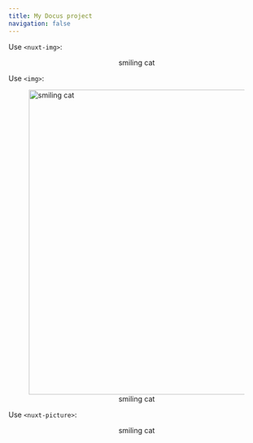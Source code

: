 ```yaml
---
title: My Docus project
navigation: false
---
```



Use `<nuxt-img>`:

<figure>
  <nuxt-img
    src="/pic.webp" alt="smiling cat" quality="100" loading="lazy" fit="contain" width="600" height="600"
  />
  <figcaption align="center">smiling cat</figcaption>
</figure>


Use `<img>`:

<figure>
  <img src="/pic.webp" alt="smiling cat" width="600" height="600"/>
  <figcaption align="center">smiling cat</figcaption>
</figure>


Use `<nuxt-picture>`:

<figure>
  <nuxt-picture
    src="/pic.webp" alt="smiling cat" quality="100" loading="lazy" fit="contain" width="300" height="300"
  />
  <figcaption align="center">smiling cat</figcaption>
</figure>
